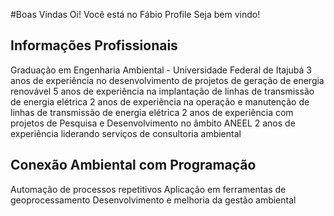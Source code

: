 #Boas Vindas
Oi!
Você está no Fábio Profile
Seja bem vindo!
## Informações Profissionais
Graduação em Engenharia Ambiental - Universidade Federal de Itajubá
3 anos de experiência no desenvolvimento de projetos de geração de energia renovável
5 anos de experiência na implantação de linhas de transmissão de energia elétrica
2 anos de experiência na operação e manutenção de linhas de transmissão de energia elétrica
2 anos de experiência com projetos de Pesquisa e Desenvolvimento no âmbito ANEEL
2 anos de experiência liderando serviços de consultoria ambiental
## Conexão Ambiental com Programação
Automação de processos repetitivos
Aplicação em ferramentas de geoprocessamento
Desenvolvimento e melhoria da gestão ambiental
